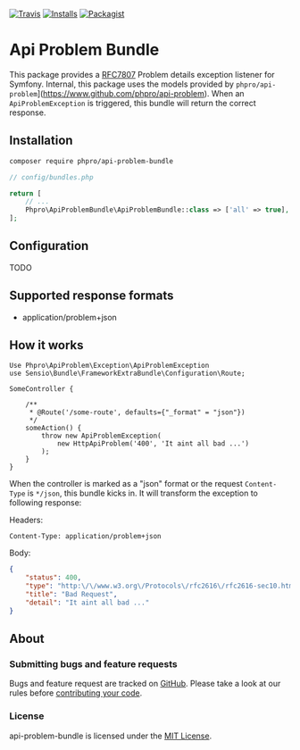 [![Travis](https://img.shields.io/travis/phpro/api-problem-bundle/master.svg)](http://travis-ci.org/phpro/api-problem-bundle)
[![Installs](https://img.shields.io/packagist/dt/phpro/api-problem-bundle.svg)](https://packagist.org/packages/phpro/api-problem-bundle/stats)
[![Packagist](https://img.shields.io/packagist/v/phpro/api-problem-bundle.svg)](https://packagist.org/packages/phpro/api-problem-bundle)


# Api Problem Bundle

This package provides a [RFC7807](https://tools.ietf.org/html/rfc7807) Problem details exception listener for Symfony.
Internal, this package uses the models provided by `phpro/api-problem`](https://www.github.com/phpro/api-problem).
When an `ApiProblemException` is triggered, this bundle will return the correct response.


## Installation

```sh
composer require phpro/api-problem-bundle
```

```php
// config/bundles.php

return [
    // ...
    Phpro\ApiProblemBundle\ApiProblemBundle::class => ['all' => true],
];
```

## Configuration

TODO


## Supported response formats

- application/problem+json


## How it works

```
Use Phpro\ApiProblem\Exception\ApiProblemException
use Sensio\Bundle\FrameworkExtraBundle\Configuration\Route;

SomeController {

    /**
     * @Route('/some-route', defaults={"_format" = "json"})
     */
    someAction() {
        throw new ApiProblemException(
            new HttpApiProblem('400', 'It aint all bad ...')
        );
    }
}
```

When the controller is marked as a "json" format or the request `Content-Type` is `*/json`, this bundle kicks in.
It will transform the exception to following response:

Headers:
```
Content-Type: application/problem+json
```

Body:
```json
{
    "status": 400,
    "type": "http:\/\/www.w3.org\/Protocols\/rfc2616\/rfc2616-sec10.html",
    "title": "Bad Request",
    "detail": "It aint all bad ..."
}
```

## About

### Submitting bugs and feature requests

Bugs and feature request are tracked on [GitHub](https://github.com/phpro/api-problem-bundle/issues).
Please take a look at our rules before [contributing your code](CONTRIBUTING).

### License

api-problem-bundle is licensed under the [MIT License](LICENSE).
